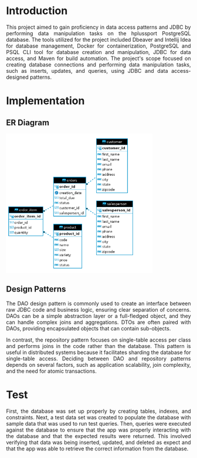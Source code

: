# Introduction 
<p align="justify">This project aimed to gain proficiency in data access patterns and JDBC by performing data manipulation tasks on the hplussport PostgreSQL database. The tools utilized for the project included Dbeaver and Intellij Idea for database management, Docker for containerization, PostgreSQL and PSQL CLI tool for database creation and manipulation, JDBC for data access, and Maven for build automation. The project's scope focused on creating database connections and performing data manipulation tasks, such as inserts, updates, and queries, using JDBC and data access-designed patterns.</p>

# Implementation
## ER Diagram
![ER_Diagram](assets/er_diagram.png)

## Design Patterns
<p align="justify"> The DAO design pattern is commonly used to create an interface between raw JDBC 
code and business logic, ensuring clear separation of concerns. DAOs can be a simple abstraction 
layer or a full-fledged object, and they can handle complex joins and aggregations. DTOs are often 
paired with DAOs, providing encapsulated objects that can contain sub-objects.</p>

<p align="justify">In contrast, the repository pattern focuses on single-table access per class and 
performs joins in the code rather than the database. This pattern is useful in 
distributed systems because it facilitates sharding the database for single-table access. Deciding 
between DAO and repository patterns depends on several factors, such as application scalability, 
join complexity, and the need for atomic transactions.</p>

# Test
<p align="justify">First, the database was set up properly by creating tables, indexes, and constraints. 
Next, a test data set was created to populate the database with sample data that was used to run 
test queries. Then, queries were executed against the database to ensure that the app was properly 
interacting with the database and that the expected results were returned. This involved verifying 
that data was being inserted, updated, and deleted as expect and that the app was able to retrieve 
the correct information from the database.</p>



